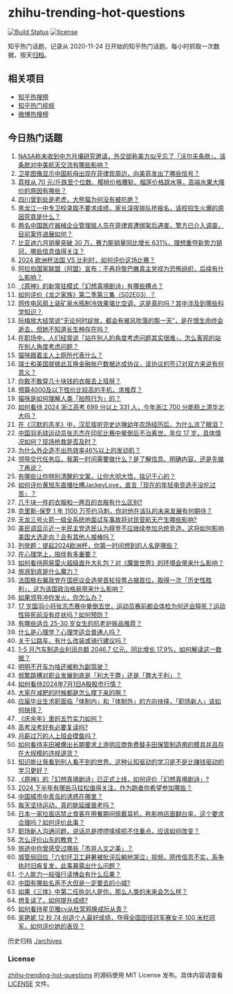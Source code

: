 # zhihu-trending-hot-questions

[![Build Status](https://github.com/justjavac/zhihu-trending-hot-questions/workflows/ci/badge.svg?branch=master)](https://github.com/justjavac/zhihu-trending-hot-questions/actions)
[![license](https://img.shields.io/github/license/justjavac/zhihu-trending-hot-questions)](https://github.com/justjavac/zhihu-trending-hot-questions/blob/master/LICENSE)

知乎热门话题，记录从 2020-11-24
日开始的知乎热门话题。每小时抓取一次数据，按天[归档](./archives)。

## 相关项目

- [知乎热搜榜](https://github.com/justjavac/zhihu-trending-top-search)
- [知乎热门视频](https://github.com/justjavac/zhihu-trending-hot-video)
- [微博热搜榜](https://github.com/justjavac/weibo-trending-hot-search)

## 今日热门话题

<!-- BEGIN -->
<!-- 最后更新时间 Tue Jul 02 2024 01:06:07 GMT+0800 (China Standard Time) -->

1. [NASA称未收到中方月壤研究邀请，外交部称美方似乎忘了「沃尔夫条款」，该条款对中美航天交流有哪些影响？](https://www.zhihu.com/question/660442079)
1. [卫星图像显示中国航母出现在菲律宾周边，向美菲发出了哪些信号？](https://www.zhihu.com/question/660420628)
1. [荔枝从 70 元/斤跌至个位数、樱桃价格腰斩、榴莲价格跳水等，高端水果大降价的原因有哪些？](https://www.zhihu.com/question/660345828)
1. [四川曾到处是老虎，大熊猫为何没有被吃绝？](https://www.zhihu.com/question/628124546)
1. [黑龙江一中专卫校录取不要求成绩，家长深夜排队抢报名，该校招生火爆的原因究竟是什么？](https://www.zhihu.com/question/660258962)
1. [两名中国医疗器械企业管理层人员在菲律宾遭绑架后遇害，警方已介入调查，目前案件进展如何？](https://www.zhihu.com/question/660445213)
1. [比亚迪六月销量突破 30 万，赛力斯销量同比增长 631%，理想重夺新势力销冠，哪些信息值得关注？](https://www.zhihu.com/question/660467107)
1. [2024 欧洲杯法国 VS 比利时，如何评价这场比赛？](https://www.zhihu.com/question/660425401)
1. [阿拉伯国家联盟（阿盟）宣布：不再将黎巴嫩真主党视为恐怖组织，后续有什么影响？](https://www.zhihu.com/question/660430901)
1. [《原神》的新常驻模式「幻想真境剧诗」有哪些槽点？](https://www.zhihu.com/question/660444137)
1. [如何评价《龙之家族》第二季第三集（S02E03）？](https://www.zhihu.com/question/660428347)
1. [网传电风扇上装矿泉水瓶制冷效果堪比空调，这是真的吗？其中涉及到哪些科学知识？](https://www.zhihu.com/question/658876643)
1. [阮梅放大经常说“无论何时绽放，都会有被风吹落的那一天”，是在恨生命终会逝去，但她不知道长生种存在吗？](https://www.zhihu.com/question/660335207)
1. [在职场中，人们经常说「站在别人的角度考虑问题其实很难」，怎么客观的站在别人角度考虑问题？](https://www.zhihu.com/question/659918033)
1. [猫咪跟着主人上厕所代表什么？](https://www.zhihu.com/question/652666000)
1. [瑞士和美国就彼此互换金融账户数据达成协议，该协议的签订对双方来说有何意义？](https://www.zhihu.com/question/660181008)
1. [你敢不敢穿几十块钱的衣服去上班呀？](https://www.zhihu.com/question/660335755)
1. [预算4000及以下性价比较高的手机，求推荐？](https://www.zhihu.com/question/658661661)
1. [猫咪是如何理解人类「拍照行为」的？](https://www.zhihu.com/question/656180221)
1. [如何看待 2024 浙江高考 699 分以上 331 人，今年浙江 700 分能稳上清华北大吗？](https://www.zhihu.com/question/659954438)
1. [在《沉默的羔羊》中，汉尼拔听完史达琳幼年农场经历后，为什么流了眼泪？](https://www.zhihu.com/question/29292495)
1. [中国羽毛球运动员张志杰在印尼比赛中晕倒后不治离世，年仅 17 岁，具体情况如何？现场抢救是否及时？](https://www.zhihu.com/question/660416375)
1. [为什么外企造不出热效率46%以上的发动机？](https://www.zhihu.com/question/657656202)
1. [领导交代任务后，我第一时间需要做什么？是了解信息、明确内容，还是先做了再说？](https://www.zhihu.com/question/658821221)
1. [有哪些让你特别清醒的文案，让你大彻大悟，铭记于心的？](https://www.zhihu.com/question/660383053)
1. [如何评价黄旭东直播吐槽JackeyLove，直言「现在的年轻电竞选手没吃过苦」？](https://www.zhihu.com/question/660433758)
1. [几千块一件的衣服和一两百的衣服有什么区别?](https://www.zhihu.com/question/658106220)
1. [克里斯-保罗 1 年 1100 万签约马刺，你对他在该队的未来发展有何期待？](https://www.zhihu.com/question/660422187)
1. [天龙三号火箭一级全系统地面试车事故将对民营航天产生哪些影响?](https://www.zhihu.com/question/660355855)
1. [美民调显示近一半民主党选民认为拜登不应继续参加总统竞选，这将如何影响美国大选走向？会有其他人接棒吗？](https://www.zhihu.com/question/660416534)
1. [列举题：提起2024欧洲杯，你第一时间想到的人名是哪些？](https://www.zhihu.com/question/658733517)
1. [在心理学上，陪伴有多重要？](https://www.zhihu.com/question/660087070)
1. [如何看待网易雷火超级直升大礼包？对《魔兽世界》的环境会带来什么影响？](https://www.zhihu.com/question/660154802)
1. [旅游到底是什么魔力？](https://www.zhihu.com/question/659062486)
1. [法国极右翼政党在国民议会选举首轮投票占据首位，取得一次「历史性胜利」，这为该国政治格局带来什么影响？](https://www.zhihu.com/question/660420264)
1. [如果领导冲你发火，你怎么办？](https://www.zhihu.com/question/659894076)
1. [17 岁国羽小将张志杰赛中晕倒去世，运动员赛前都会体检为何还会猝死？运动性猝死前没有症状吗？如何预防？](https://www.zhihu.com/question/660420594)
1. [有哪些适合 25-30 岁女生的抗老护肤品推荐？](https://www.zhihu.com/question/656736577)
1. [什么是心理学？心理学适合普通人吗？](https://www.zhihu.com/question/655414178)
1. [关于公路车，有什么改装或骑行建议吗？](https://www.zhihu.com/question/658935944)
1. [1-5 月汽车制造业利润总额 2046.7 亿元，同比增长 17.9%，如何解读这一数据？](https://www.zhihu.com/question/660073217)
1. [明明不开车为啥还被称为副驾驶？](https://www.zhihu.com/question/654787888)
1. [频繁跳槽对职业发展到底是「利大于弊」还是「弊大于利」？](https://www.zhihu.com/question/659872442)
1. [如何看待2024年7月1日A股股市行情？](https://www.zhihu.com/question/660152055)
1. [大家在减肥的时候都是怎么撑下来的啊？](https://www.zhihu.com/question/658667516)
1. [应届毕业生求职面临「体制内」和「体制外」的方向抉择，「职场新人」该如何抉择？](https://www.zhihu.com/question/660203041)
1. [《庆余年》里的五竹实力如何？](https://www.zhihu.com/question/360623553)
1. [高考没考好有必要复读吗?](https://www.zhihu.com/question/660380592)
1. [月薪过万的人上班会摸鱼吗？](https://www.zhihu.com/question/660345574)
1. [如何看待丰田被爆出长期要求上游供应商免费替丰田保管制造用的模具并且存在大规模的违规退货？](https://www.zhihu.com/question/660364806)
1. [知识能让我看到别人看不到的世界。这种认知驱动的学习是不是比赚钱驱动的学习更好？](https://www.zhihu.com/question/659298069)
1. [《原神》的「幻想真境剧诗」已正式上线，如何评价「幻想真境剧诗」?](https://www.zhihu.com/question/660425475)
1. [2024 下半年有哪些马拉松值得关注，作为跑者你希望参加哪些？](https://www.zhihu.com/question/658733255)
1. [中国城市中青岛的诱惑在哪里？](https://www.zhihu.com/question/660335947)
1. [每天坚持运动，真的能延缓衰老吗？](https://www.zhihu.com/question/659673601)
1. [日本一家拉面店禁止食客在用餐期间佩戴耳机，称影响店面翻台率，这个要求合理吗？如何评价此事？](https://www.zhihu.com/question/660351168)
1. [职场新人沟通问题，说话总是啰啰嗦嗦抓不住重点，应该如何改变？](https://www.zhihu.com/question/659775360)
1. [怎么评价山东的教育？](https://www.zhihu.com/question/29190133)
1. [旅途中你曾感受过哪些「市井人文之美」？](https://www.zhihu.com/question/570576683)
1. [城管局回应「六旬环卫工避暑被批评后躺地哭泣」视频，网传信息不实，系争执时旧疾复发，此事暴露出什么问题？](https://www.zhihu.com/question/660169524)
1. [个人能力一般强行读博会有什么后果？](https://www.zhihu.com/question/611890057)
1. [中国有哪些名声不大但是一定要去的小城?](https://www.zhihu.com/question/658460528)
1. [如果《三体》中第二任执剑人是你，那么人类的未来会怎么样？](https://www.zhihu.com/question/655896830)
1. [想复读了，如何提升成绩?](https://www.zhihu.com/question/660019760)
1. [如何看待星见雅cv从杜冥鸦换成阮从青？](https://www.zhihu.com/question/660356296)
1. [吴艳妮 12 秒 74 创造个人最好成绩，夺得全国田径冠军赛女子 100 米栏冠军，如何评价她的表现？](https://www.zhihu.com/question/660373598)

<!-- END -->

历史归档 [./archives](./archives)

### License

[zhihu-trending-hot-questions](https://github.com/justjavac/zhihu-trending-hot-questions)
的源码使用 MIT License 发布。具体内容请查看 [LICENSE](./LICENSE) 文件。
